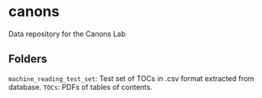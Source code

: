 # canons
Data repository for the Canons Lab

## Folders
`machine_reading_test_set`: Test set of TOCs in .csv format extracted from database.
`TOCs`: PDFs of tables of contents.
